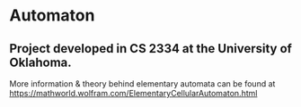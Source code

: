# Automaton
## Project developed in CS 2334 at the University of Oklahoma.
More information & theory behind elementary automata can be found at https://mathworld.wolfram.com/ElementaryCellularAutomaton.html
